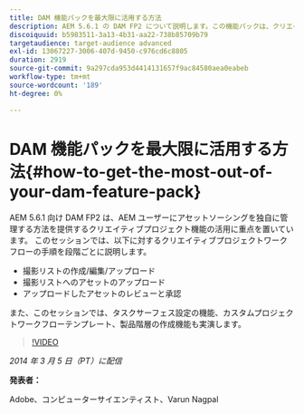 ```yaml
---
title: DAM 機能パックを最大限に活用する方法
description: AEM 5.6.1 の DAM FP2 について説明します。この機能パックは、クリエイティブプロジェクト機能を活用して、アセットソーシングを独自に管理する方法を提供することに重点を置いています。 このセッションでは、撮影リストの作成、編集、アップロード、また撮影リストにアセットをアップロードするための、クリエイティブプロジェクトワークフローの手順を段階ごとに説明します。 また、アップロードされたアセットのレビューと承認、タスクのサーフェス設定の機能、カスタムプロジェクトのワークフローテンプレート、製品階層の作成機能についても説明します。
discoiquuid: b5983511-3a13-4b31-aa22-738b85709b79
targetaudience: target-audience advanced
exl-id: 13067227-3006-407d-9450-c976cd6c8805
duration: 2919
source-git-commit: 9a297cda953d4414131657f9ac84580aea0eabeb
workflow-type: tm+mt
source-wordcount: '189'
ht-degree: 0%

---
```


# DAM 機能パックを最大限に活用する方法{#how-to-get-the-most-out-of-your-dam-feature-pack}

AEM 5.6.1 向け DAM FP2 は、AEM ユーザーにアセットソーシングを独自に管理する方法を提供するクリエイティブプロジェクト機能の活用に重点を置いています。 このセッションでは、以下に対するクリエイティブプロジェクトワークフローの手順を段階ごとに説明します。

* 撮影リストの作成/編集/アップロード
* 撮影リストへのアセットのアップロード
* アップロードしたアセットのレビューと承認

また、このセッションでは、タスクサーフェス設定の機能、カスタムプロジェクトワークフローテンプレート、製品階層の作成機能も実演します。

>[!VIDEO](https://video.tv.adobe.com/v/19523/?quality=9)

*2014 年 3 月 5 日（PT）に配信*

**発表者：**

Adobe、コンピューターサイエンティスト、Varun Nagpal

<!--
[Get back to the Overview](https://helpx.adobe.com/jp/experience-manager/kt/eseminars/gems/aem-index.html)
-->
